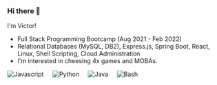 ### Hi there 👋
I'm Victor!

- Full Stack Programming Bootcamp (Aug 2021 - Feb 2022)
- Relational Databases (MySQL, DB2), Express.js, Spring Boot, React, Linux, Shell Scripting, Cloud Administration
- I'm interested in cheesing 4x games and MOBAs.  

<div style="display: flex;">
  <img style="padding-right:20px;" alt="Javascript" src="https://shields.io/badge/-javascript-green"/>
  <img style="padding-right:20px;" alt="Python" src="https://img.shields.io/badge/-python3-blue"/>
  <img style="padding-right:20px;" alt="Java" src="https://img.shields.io/badge/-java-green"/>
  <img style="padding-right:20px;" alt="Bash" src="https://img.shields.io/badge/-bash-blue"/>
</div>



<!--
**vw0389/vw0389** is a ✨ _special_ ✨ repository because its `README.md` (this file) appears on your GitHub profile.

Here are some ideas to get you started:

- Full Stack Coding Bootcamp (Aug 2021 - Feb 2022)
- I'm interested in cheesing 4x games and MOBAs.
- 👯 I’m looking to collaborate on ...
- 🤔 I’m looking for help with ...
- 💬 Ask me about ...
- 📫 How to reach me: me@vweinert.com
- 😄 Pronouns: ...
- ⚡ Fun fact: ...
-->

